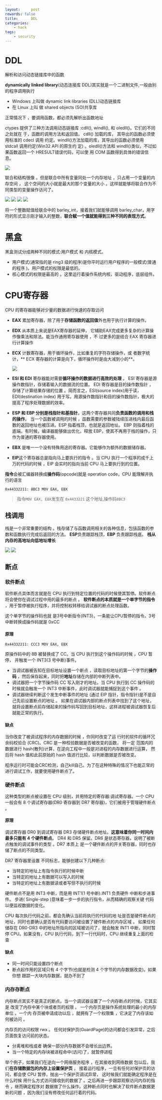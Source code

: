```yaml
---
layout:     post
rewards: false
title:      DDL
categories:
    - hack
tags:
    - security
---
```


# DDL

解析和访问动态链接库中的函数

**dynamically linked library**(动态连接库 DDL)其实就是一个二进制文件,一般由别的程序调用执行

- Windows 上叫做 dynamic link libraries (DLL)动态链接库
- 在 Linux 上叫 做 shared objects (SO)共享库

正常情况下 ，要调用函数，都必须先解析出函数地址


ctypes 提供了三种方法调用动态链接库 :cdll(), windll(), 和 oledll()。它们的不同之处就在 于，函数的调用方法和返回值。 cdll() 加载的库，
其导出的函数必须使用标准的 cdecl 调用 约定。windll()方法加载的库，其导出的函数必须使用 stdcall 调用约定(Win32 API 的原生约 定)
。oledll()方法和 windll()类似，不过如果函数返回一个 HRESULT错误代码，可以使 用 COM 函数得到具体的错误信息。

![](https://tva1.sinaimg.cn/large/006tNbRwly1gaddpzakglj312u0u0tad.jpg)

联合和结构很像 。但是联合中所有变量同处一个内存地址 ，只占用一个变量的内存空间 ， 这个空间的大小就是最大的那个变量的大小 。这样就能够将联合作为不同类型的变量操作访问了。

<span class='gp-2'>
    <img src='https://tva1.sinaimg.cn/large/006tNbRwly1gadedyunwbj30c60d4glj.jpg' />
    <img src='https://tva1.sinaimg.cn/large/006tNbRwly1gade9ajt5yj30ga0dw0st.jpg' />
    <img src='https://tva1.sinaimg.cn/large/006tNbRwly1gadeal640sj30i409e0sr.jpg' />
    <img src='https://tva1.sinaimg.cn/large/006tNbRwly1gadeb12cawj30hc0bat8u.jpg' />
</span>

将一个整数赋值给联合中的 barley_int，接着我们就能够调用
barley_char，用字符的形式显示刚才输入的整数，**联合赋一个值就能得到三种不同的表现方式**。


# 黑盒

黑盒测试分成两种不同的模式:用户模式 和 内核模式。

- 用户模式(通常指的是 ring3 级的程序)是你平时运行用户程序的一般模式(普通的程序 )。用户模式的权限是最低的。
- 核心模式的权限是最高的 。这里运行着操作系统内核，驱动程序，底层组件。

# CPU寄存器

CPU 的寄存器能够对少量的数据进行快速的存取访问

- **EAX** 累加寄存器，除了用于**存储函数的返回值**外也用于执行计算的操作。
- **EDX** 从本质上来说是EAX寄存器的延伸， 它辅助EAX完成更多复杂的计算操作像乘法和除法。能当作通用寄存器使用 ，不 过更多的是结合 EAX 寄存器进行计算操作
- **ECX** 计数寄存器，用于循环操作，比如重复的字符存储操作，或 者数字统计，** ECX 寄存器的计算是向下，循环操作时是由大减到小的**。

    ![](https://tva1.sinaimg.cn/large/006tNbRwly1gadfekdew2j31e00foab9.jpg)

- **ESI 和 EDI** 寄存器能对需要**循环操作的数据进行高效的处理** 。 ESI 寄存器是源操作数指针，存储着输入的数据流的位置。 EDI
 寄存器是目的操作数指针 ， 存储了计算结果存储的位置 。简而言之，ESI(source index)用于读，EDI(destination
 index) 用于写。用源操作数指针和目的操作数指针，极大的提高了程序处理数据的效率。

- **ESP 和 EBP 分别是栈指针和基指针**。这两个寄存器共同**负责函数的调用和栈的操作**。
当一个函数被调用的时候 ，函数需要的参数被陆续压进栈内最后函数的返回地址也被压进。ESP 指着栈顶，也就是返回地址。
EBP 则指着栈的底端。有时候，编译器能够做出优化，释放 EBP，使其不再用于栈的操作，只作为普通的寄存器使用。

- **EBX** 是唯一一个没有特殊用途的寄存器。它能够作为额外的数据储存器。

- **EIP**这个寄存器总是指向马上要执行的指令 。当 CPU 执行一个程序的成千上万的代码的时候 ，EIP 会实时的指向当前 CPU 马上要执行到的位置。


**指令**会被汇编器转换成**操作码**(opcode)就是 operation code，CPU 能理解并执行的语言

`0x44332211: 8BC3 MOV EAX, EBX`

> 指令`MOV EAX, EBX`发生在 `0x4433221` 这个地址,操作码`8BC3`


## 栈调用

栈是一个非常重要的结构 。栈存储了与函数调用相关的各种信息，包括函数的参数和函数执行完成后返回的方法。
**ESP**负责跟踪栈顶，**EBP** 负责跟踪栈底。 **栈从内存的高地址向低地址增长**

<span class='gp-2'>
    <img src='https://tva1.sinaimg.cn/large/006tNbRwly1gadgvv40gyj31bw0pkt94.jpg' />
    <img src='https://tva1.sinaimg.cn/large/006tNbRwly1gadh391i01j31e40tcwfq.jpg' />
</span>

## 断点

###  软件断点

软件断点具体而言就是在 CPU 执行到特定位置的代码的时候使其暂停。软件断点将会使你在调试过程中用的最多的断点 。
**软件断点的本质就是一个单字节的指令** ，用于暂停被执行程序，并将控制权转移给调试器的断点处理函数。

这个单字节的操作码也就 是3号中断指令(INT3)，一条能让CPU暂停的指令。3号中断转换成操作码就是 0xCC

#### 原理

```
0x44332211: CCC3 MOV EAX, EBX
```

原操作码中的 8B 被替换成了 CC。当 CPU 执行到这个操作码的时候 ，CPU 暂停， 并触发一个 INT3(3 号中断)事件。

- 当调试器被告知在目标地址设置一个断点 ，读取目标地址的第一个字节的**操作码** ，然后保存起来，同时把**地址**存储在内部的中断列表中。
- 调试器把一个字节操作码 CC 写入刚才的地址。当 CPU 执行到 CC 操作码的 时候就会触发一个 INT3 中断事件，此时调试器就能捕捉到这个事件 。
- 调试器继续判断这个发生中断事件的地址 (通过 EIP 指针，指令指针)是不是自己先前设置断点的地址 。
如果在调试器内部的断点列表中找到了这个地址，就将设置断点前存储起来的操作码写回到目标地址，这样进程被调试器恢复后就能正常的执行。


#### 缺点

当你改变了被调试程序的内存数据的时候 ，你同时改变了运 行时的软件的循环冗余码校验合 (CRC)。CRC 是一种校验数据是否被改变的函数，
将一定 范围内的数据进行 hash(散列)计算，在逆向工程中一般是对进程的内存数据进行运算， 然后将 hash 值和此前原始的 hash 值进行比较，以判断数据是否被改变。

程序运行时可能会CRC检测，自己kill自己。为了在这种特殊的情况下也能正常的 进行调试工作，就要使用硬件断点了。

### 硬件断点

这种类型的断点被设置在 CPU 级别，并用特定的寄存器:调试寄存器。一个 CPU 一般会有 8 个调试寄存器(DR0 寄存器到 DR7
寄存器)，它们被用于管理硬件断点 。

#### 原理

调试寄存器 DR0 到调试寄存器 DR3 存储硬件断点地址。**这意味着你同一时间内最多只能有 4 个硬件断点**。
DR4 和 DR5 保留。DR6 是状态寄存器，说明了被断点触发的调试事件的类型 。DR7 本质上 是一个硬件断点的开关寄存器，同时也存储了断点的不同类型。

DR7 寄存器里设置 不同标志，能够创建以下几种断点:
- 当特定的地址上有指令执行的时候中断
- 当特定的地址上有数据可以写入的时候
- 当特定的地址上有数据读或者写但不执行的时候

硬件断点不是用 INT3 中断，而是用 INT1(1 号中断).INT1 负责硬件 中断和步进事件。
步进( Single-step )意味着一步一步的执行指令，从而精确的观察关键 代码以便监视数据的变化。

CPU 每次执行代码之前，都会先确认当前将执行的代码的地 址是否是硬件断点的地址，同时也要确认是否有代码要访问被设置了硬件断点的内存区域 。
如果任何储存在 DR0-DR3 中的地址所指向的区域被访问了，就会触发 INT1 中断，同时暂 停 CPU。如果没有，CPU 执行代码，到下一行代码时，CPU 继续重复上面的检查

#### 缺点

- 同一时间只能设置四个断点
- 断点起作用的区域只有 4 个字节(也就是检测 4 个字节的内存数据改变)。如果你想 跟踪一大块内存数据，就办不到了

### 内存存断点

内存断点其实不是真正的断点。当一个调试器设置了一个内存断点的时候，它其实是 改变了内存中某个块或者页的权限 。
一个内存页是操作系统处理的最小的内存单位 。一个内 存页被申请成功以后 ，就拥有了一个权限集 ，它决定了内存该如何被访问 。

内存页的访问权限 rwx 。 任何对保护页(GuardPage)的访问都会引发异常，之后页面恢复访问前的状态。

- 分离堆和栈或者 确保一部分内存数据不会增长出边界。
- 当一个特定的内存块被进程命中(访问)了，就暂停进程

举个例子，如果我们在逆向一个网络服务程序 ，在其接收到网络数据 包以后，我们**在存储数据包的内存上设置保护页** ，
接着运行程序，一旦有任何对保护页的访 问，都会使 CPU 暂停，抛出一个保护页调试异常，
这时候我们就能确定程序是在什么时候 用什么方式访问接收到的数据了 。之后再进一步跟踪观察访问内存的指令 ，继而确定程序对
数据做了什么操作。这种断点同时也解决了软件断点数据更新的问题 ，因为我们没有修改任何运行着的代码。